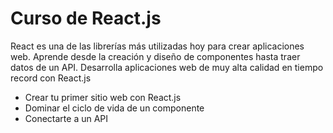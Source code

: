 # Curso de React.js

React es una de las librerías más utilizadas hoy para crear aplicaciones web. Aprende desde la creación y diseño de componentes hasta traer datos de un API. Desarrolla aplicaciones web de muy alta calidad en tiempo record con React.js

- Crear tu primer sitio web con React.js
- Dominar el ciclo de vida de un componente
- Conectarte a un API
